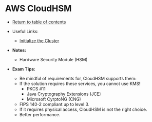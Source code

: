 # AWS CloudHSM

* [Return to table of contents](../../../README.md)

* Useful Links:
  * [Initialize the Cluster](https://docs.aws.amazon.com/cloudhsm/latest/userguide/initialize-cluster.html)

* **Notes:**
  * Hardware Security Module (HSM)

* **Exam Tips:**
  * Be mindful of requirements for, CloudHSM supports them:
  * If the solution requires these services, you cannot use KMS!
    * PKCS #11
    * Java Cryptography Extensions (JCE)
    * Microsoft CyrptoNG (CNG)
  * FIPS 140-2 compliant up to level 3.
  * If it requires physical access, CloudHSM is not the right choice.
  * Better performance.
